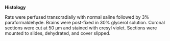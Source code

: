**Histology**

Rats were perfused transcradially with normal saline followed by 3% paraformaldehyde. Brains were post-fixed in 30% glycerol solution. Coronal sections were cut at 50 µm and stained with cresyl violet. Sections were mounted to slides, dehydrated, and cover slipped. 
